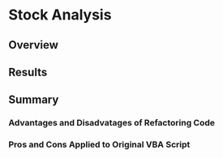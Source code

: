 # Stock Analysis

## Overview



## Results




## Summary

### Advantages and Disadvatages of Refactoring Code


### Pros and Cons Applied to Original VBA Script
